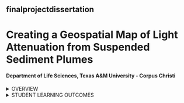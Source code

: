 ## finalprojectdissertation
# Creating a Geospatial Map of Light Attenuation from Suspended Sediment Plumes
#### Department of Life Sciences, Texas A&M University - Corpus Christi

<details><summary>OVERVIEW</summary>
<p>

[Description]

Sediment plumes are generated from both natural and anthropogenic causes, increasing water turbidity and attenuating light that penetrates the water column. Spatial maps facilitate understanding how different suspended sediment disturbances propagate and attenuate light that consequently affects available seagrass. The project aims to develop code to make HOBO light logger data files readable in RStudio to enable spatiotemporal data analysis as a result, creating a spatial map of light attenuation intensity across the seagrass study site. 

</p>
</details>

<details><summary>STUDENT LEARNING OUTCOMES</summary>
<p>

Upon the successful completion of this course, students should be able to:
1.	Practice experimental design
2.  Develop final paper IMRAD format
3.  Develop final presentation for seminar
